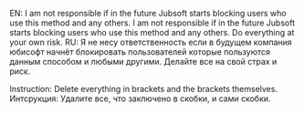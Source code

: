 EN: I am not responsible if in the future Jubsoft starts blocking users who use this method and any others. I am not responsible if in the future Jubsoft starts blocking users who use this method and any others. Do everything at your own risk.
RU: Я не несу ответственность если в будущем компания юбисофт начнёт блокировать пользователей которые пользуются данным способом и любыми другими. Делайте все на свой страх и риск.

Instruction: Delete everything in brackets and the brackets themselves.
Интсрукция: Удалите все, что заключено в скобки, и сами скобки.
